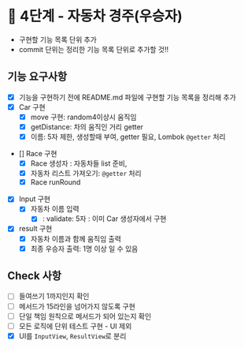 # 🚀 4단계 - 자동차 경주(우승자)

- 구현할 기능 목록 단위 추가
- commit 단위는 정리한 기능 목록 단위로 추가할 것!!

## 기능 요구사항
- [x] 기능을 구현하기 전에 README.md 파일에 구현할 기능 목록을 정리해 추가
- [x] Car 구현
  - [x] move 구현: random4이상시 움직임
  - [x] getDistance: 차의 움직인 거리 getter
  - [x] 이름: 5자 제한, 생성할때 부여, getter 필요, Lombok  `@getter` 처리
- [] Race 구현
  - [x] Race 생성자 : 자동차들 list 준비, 
  - [x] 자동차 리스트 가져오기: `@getter` 처리
  - [x] Race runRound

- [x] Input 구현
  - [x] 자동차 이름 입력
    - [x] : validate: 5자 : 이미 Car 생성자에서 구현

- [x] result 구현
  - [x] 자동차 이름과 함께 움직임 출력
  - [x] 최종 우승자 출력: 1명 이상 일 수 있음

## Check 사항
- [ ] 들여쓰기 1까지인지 확인
- [ ] 메서드가 15라인을 넘어가지 않도록 구현
- [ ] 단일 책임 원칙으로 메서드가 되어 있는지 확인
- [ ] 모든 로직에 단위 테스트 구현 - UI 제외
- [x] UI를 `InputView`, `ResultView`로 분리